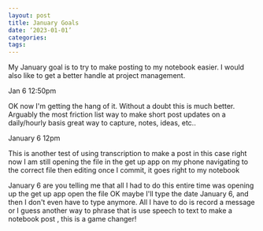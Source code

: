 ```yaml
---
layout: post
title: January Goals
date: ‘2023-01-01’
categories:
tags:
---
```


My January goal is to try to make posting to my notebook easier. I would also like to get a better handle at project management. 


Jan 6 12:50pm

OK now I'm getting the hang of it. Without a doubt this is much better. Arguably the most friction list way to make short post updates on a daily/hourly basis great way to capture, notes, ideas, etc..

January 6 12pm

This is another test of using transcription to make a post in this case right now I am still opening the file in the get up app on my phone navigating to the correct file then editing once I commit, it goes right to my notebook


January 6
are you telling me that all I had to do this entire time was opening up the get up app open the file OK maybe I'll type the date January 6, and then I don't even have to type anymore. All I have to do is record a message or I guess another way to phrase that is use speech to text to make a notebook post , this is a game changer! 